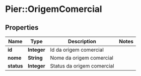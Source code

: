 # Pier::OrigemComercial

## Properties
Name | Type | Description | Notes
------------ | ------------- | ------------- | -------------
**id** | **Integer** | Id da origem comercial | 
**nome** | **String** | Nome da origem comercial | 
**status** | **Integer** | Status da origem comercial | 



